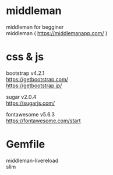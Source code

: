 # middleman
middleman for begginer  
middleman ( https://middlemanapp.com/ )  
  
# css & js
bootstrap v4.2.1  
https://getbootstrap.com/  
https://getbootstrap.jp/  
  
sugar v2.0.4  
https://sugarjs.com/  

fontawesome v5.6.3  
https://fontawesome.com/start  
  
# Gemfile
middleman-livereload  
slim
